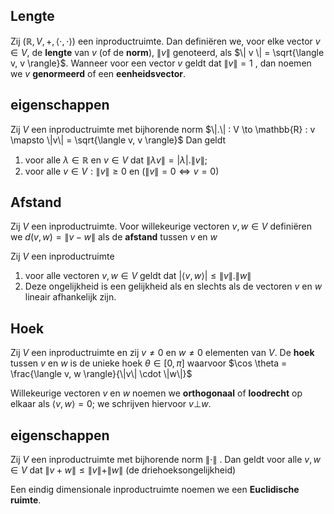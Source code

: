 ## Lengte
Zij $(\mathbb{R}, V, + , \langle \cdot, \cdot \rangle)$ een inproductruimte. Dan definiëren we, voor elke vector $v\in V$, de __lengte__ van $v$ (of de __norm__), $\|v\|$ genoteerd, als $\| v \| = \sqrt{\langle v, v \rangle}$. Wanneer voor een vector $v$ geldt dat $\|v\| = 1$ , dan noemen we $v$ __genormeerd__ of een __eenheidsvector__. 

## eigenschappen
Zij $V$ een inproductruimte met bijhorende norm
	$\|.\| : V \to \mathbb{R} : v \mapsto \|v\| = \sqrt{\langle v, v \rangle}$ 
Dan geldt
1. voor alle $\lambda \in \mathbb{R}$ en $v \in V$ dat $\|\lambda v\| = |\lambda| . \|v\|$;
2. voor alle $v \in V : \|v\| \geq 0$ en $(\|v\| = 0 \Leftrightarrow v =0)$ 

## Afstand
Zij $V$ een inproductruimte. Voor willekeurige vectoren $v,w \in V$ definiëren we $d(v,w) = \|v - w \|$ als de __afstand__ tussen $v$ en $w$ 

Zij $V$ een inproductruimte
1. voor alle vectoren $v,w \in V$ geldt dat
		$| \langle v, w \rangle | \leq \|v\| . \|w\|$ 
2. Deze ongelijkheid is een gelijkheid als en slechts als de vectoren $v$ en $w$ lineair afhankelijk zijn.

## Hoek
Zij $V$ een inproductruimte en zij $v \neq 0$ en $w \neq 0$ elementen van $V$. De __hoek__ tussen $v$ en $w$ is de unieke hoek $\theta \in [0, \pi]$ waarvoor
$\cos \theta = \frac{\langle v, w \rangle}{\|v\| \cdot \|w\|}$ 

Willekeurige vectoren $v$ en $w$ noemen we __orthogonaal__ of __loodrecht__ op elkaar als $\langle v, w \rangle = 0$; we schrijven hiervoor $v \bot w$.

## eigenschappen
Zij $V$ een inproductruimte met bijhorende norm $\|\cdot\|$ . Dan geldt voor alle $v,w \in V$ dat
$\| v + w\| \leq \|v\| + \|w\|$ (de driehoeksongelijkheid)

Een eindig dimensionale inproductruimte noemen we een __Euclidische ruimte__.